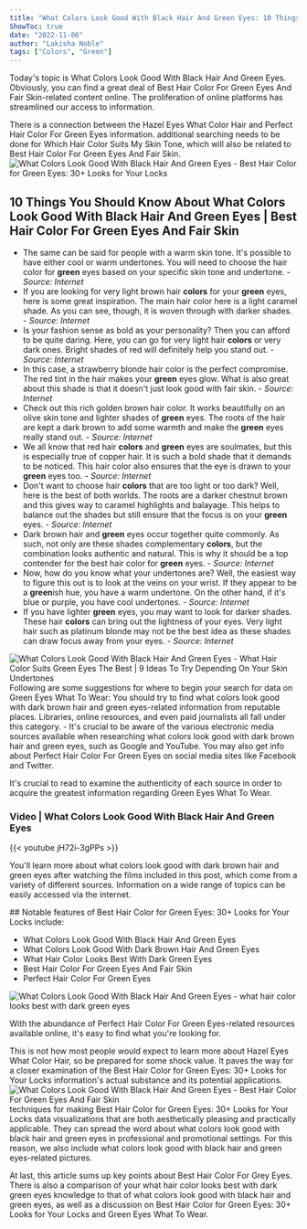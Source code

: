 ```yaml
---
title: "What Colors Look Good With Black Hair And Green Eyes: 10 Things You Should Know"
ShowToc: true 
date: "2022-11-06"
author: "Lakisha Noble" 
tags: ["Colors", "Green"]
---
```


	
Today's topic is What Colors Look Good With Black Hair And Green Eyes. Obviously, you can find a great deal of Best Hair Color For Green Eyes And Fair Skin-related content online. The proliferation of online platforms has streamlined our access to information.

There is a connection between the Hazel Eyes What Color Hair and Perfect Hair Color For Green Eyes information. additional searching needs to be done for Which Hair Color Suits My Skin Tone, which will also be related to Best Hair Color For Green Eyes And Fair Skin.
<img loading="lazy" src="https://static.becomegorgeous.com/img/arts/2013/Feb/15/9630/alternativehaircolorgooseberry4.jpg" onerror="this.onerror=null;this.src='https://blogger.googleusercontent.com/img/a/AVvXsEhe7F7TRXHtjiKvHb5vS7DmnxvpHiDyoYyYvm1nHB3Qp2_w3BnM6A2eq4v7FYxCC9bfZt3a9vIMtAYEKUiaDQbHMg-ViyGmRIj39MLp0bGFfgfYw1Dc9q_H-T0wiTm3l0Uq42dETrN9eC8aGJ9_IORZsxST1AcLR7np1koOfcc7tnHa4S8Mwz_xD9d0=s16000';" alt="What Colors Look Good With Black Hair And Green Eyes - Best Hair Color for Green Eyes: 30+ Looks for Your Locks" >

## 10 Things You Should Know About What Colors Look Good With Black Hair And Green Eyes | Best Hair Color For Green Eyes And Fair Skin
-   The same can be said for people with a warm skin tone. It's possible to have either cool or warm undertones. You will need to choose the hair color for **green** eyes based on your specific skin tone and undertone. - <cite>Source: Internet</cite>
-   If you are looking for very light brown hair **colors** for your **green** eyes, here is some great inspiration. The main hair color here is a light caramel shade. As you can see, though, it is woven through with darker shades. - <cite>Source: Internet</cite>
-   Is your fashion sense as bold as your personality? Then you can afford to be quite daring. Here, you can go for very light hair **colors** or very dark ones. Bright shades of red will definitely help you stand out. - <cite>Source: Internet</cite>
-   In this case, a strawberry blonde hair color is the perfect compromise. The red tint in the hair makes your **green** eyes glow. What is also great about this shade is that it doesn't just look good with fair skin. - <cite>Source: Internet</cite>
-   Check out this rich golden brown hair color. It works beautifully on an olive skin tone and lighter shades of **green** eyes. The roots of the hair are kept a dark brown to add some warmth and make the **green** eyes really stand out. - <cite>Source: Internet</cite>
-   We all know that red hair **colors** and **green** eyes are soulmates, but this is especially true of copper hair. It is such a bold shade that it demands to be noticed. This hair color also ensures that the eye is drawn to your **green** eyes too. - <cite>Source: Internet</cite>
-   Don't want to choose hair **colors** that are too light or too dark? Well, here is the best of both worlds. The roots are a darker chestnut brown and this gives way to caramel highlights and balayage. This helps to balance out the shades but still ensure that the focus is on your **green** eyes. - <cite>Source: Internet</cite>
-   Dark brown hair and **green** eyes occur together quite commonly. As such, not only are these shades complementary **colors**, but the combination looks authentic and natural. This is why it should be a top contender for the best hair color for **green** eyes. - <cite>Source: Internet</cite>
-   Now, how do you know what your undertones are? Well, the easiest way to figure this out is to look at the veins on your wrist. If they appear to be a **green**ish hue, you have a warm undertone. On the other hand, if it's blue or purple, you have cool undertones. - <cite>Source: Internet</cite>
-   If you have lighter **green** eyes, you may want to look for darker shades. These hair **colors** can bring out the lightness of your eyes. Very light hair such as platinum blonde may not be the best idea as these shades can draw focus away from your eyes. - <cite>Source: Internet</cite>


<img loading="lazy" src="http://www.beautyclue.com/wp-content/uploads/2014/03/hair-color-for-pale-skin-5.jpg" onerror="this.onerror=null;this.src='https://blogger.googleusercontent.com/img/a/AVvXsEhe7F7TRXHtjiKvHb5vS7DmnxvpHiDyoYyYvm1nHB3Qp2_w3BnM6A2eq4v7FYxCC9bfZt3a9vIMtAYEKUiaDQbHMg-ViyGmRIj39MLp0bGFfgfYw1Dc9q_H-T0wiTm3l0Uq42dETrN9eC8aGJ9_IORZsxST1AcLR7np1koOfcc7tnHa4S8Mwz_xD9d0=s16000';" alt="What Colors Look Good With Black Hair And Green Eyes - What Hair Color Suits Green Eyes The Best | 9 Ideas To Try Depending On Your Skin Undertones" >
Following are some suggestions for where to begin your search for data on Green Eyes What To Wear:
You should try to find what colors look good with dark brown hair and green eyes-related information from reputable places. Libraries, online resources, and even paid journalists all fall under this category.
- It's crucial to be aware of the various electronic media sources available when researching what colors look good with dark brown hair and green eyes, such as Google and YouTube. You may also get info about Perfect Hair Color For Green Eyes on social media sites like Facebook and Twitter.

It's crucial to read to examine the authenticity of each source in order to acquire the greatest information regarding Green Eyes What To Wear.

### Video | What Colors Look Good With Black Hair And Green Eyes
{{< youtube jH72i-3gPPs >}} 

You'll learn more about what colors look good with dark brown hair and green eyes after watching the films included in this post, which come from a variety of different sources. Information on a wide range of topics can be easily accessed via the internet.
<script async="async" data-cfasync="false" src="//normallydemandedalter.com/fe63df3c5408708b15d8dc3d9b206b31/invoke.js"></script>
<div id="container-fe63df3c5408708b15d8dc3d9b206b31"></div>
## Notable features of Best Hair Color for Green Eyes: 30+ Looks for Your Locks include:

- What Colors Look Good With Black Hair And Green Eyes
- What Colors Look Good With Dark Brown Hair And Green Eyes
- What Hair Color Looks Best With Dark Green Eyes
- Best Hair Color For Green Eyes And Fair Skin
- Perfect Hair Color For Green Eyes

 <img loading="lazy" src="http://www.prettydesigns.com/wp-content/uploads/2013/10/gothic-makeup-with-black-heavy-eyeshadow.jpg" onerror="this.onerror=null;this.src='https://blogger.googleusercontent.com/img/a/AVvXsEhe7F7TRXHtjiKvHb5vS7DmnxvpHiDyoYyYvm1nHB3Qp2_w3BnM6A2eq4v7FYxCC9bfZt3a9vIMtAYEKUiaDQbHMg-ViyGmRIj39MLp0bGFfgfYw1Dc9q_H-T0wiTm3l0Uq42dETrN9eC8aGJ9_IORZsxST1AcLR7np1koOfcc7tnHa4S8Mwz_xD9d0=s16000';" alt="What Colors Look Good With Black Hair And Green Eyes - what hair color looks best with dark green eyes" >

With the abundance of Perfect Hair Color For Green Eyes-related resources available online, it's easy to find what you're looking for.

This is not how most people would expect to learn more about Hazel Eyes What Color Hair, so be prepared for some shock value. It paves the way for a closer examination of the Best Hair Color for Green Eyes: 30+ Looks for Your Locks information's actual substance and its potential applications.
<img loading="lazy" src="http://4.bp.blogspot.com/--A-agT_-8Zo/VyOOR2CjAMI/AAAAAAAAFrs/OCmhLivOVgcIpOkJt6ACYGUKWXIj09cOgCK4B/s1600/brunette%2Bhairstyle4.jpg" onerror="this.onerror=null;this.src='https://blogger.googleusercontent.com/img/a/AVvXsEhe7F7TRXHtjiKvHb5vS7DmnxvpHiDyoYyYvm1nHB3Qp2_w3BnM6A2eq4v7FYxCC9bfZt3a9vIMtAYEKUiaDQbHMg-ViyGmRIj39MLp0bGFfgfYw1Dc9q_H-T0wiTm3l0Uq42dETrN9eC8aGJ9_IORZsxST1AcLR7np1koOfcc7tnHa4S8Mwz_xD9d0=s16000';" alt="What Colors Look Good With Black Hair And Green Eyes - Best Hair Color For Green Eyes And Fair Skin" >
techniques for making Best Hair Color for Green Eyes: 30+ Looks for Your Locks data visualizations that are both aesthetically pleasing and practically applicable. They can spread the word about what colors look good with black hair and green eyes in professional and promotional settings. For this reason, we also include what colors look good with black hair and green eyes-related pictures.

At last, this article sums up key points about Best Hair Color For Grey Eyes. There is also a comparison of your what hair color looks best with dark green eyes knowledge to that of what colors look good with black hair and green eyes, as well as a discussion on Best Hair Color for Green Eyes: 30+ Looks for Your Locks and Green Eyes What To Wear.
	
	

